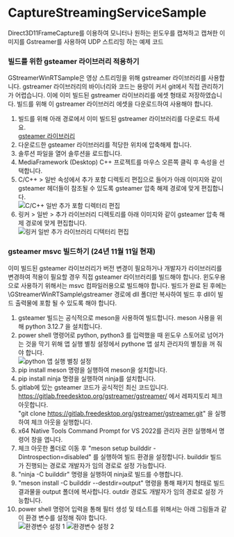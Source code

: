 # CaptureStreamingServiceSample
Direct3D11FrameCapture를 이용하여 모니터나 원하는 윈도우를 캡쳐하고 캡쳐한 이미지를 Gstreamer를 사용하여 UDP 스트리밍 하는 예제 코드

### 빌드를 위한 gsteamer 라이브러리 적용하기
GStreamerWinRTSample은 영상 스트리밍을 위해 gstreamer 라이브러리를 사용합니다.
gstreamer 라이브러리의 바이너리와 코드는 용량이 커서 git에서 직접 관리하기가 어렵습니다.
이에 이미 빌드된 gstreamer 라이브러리를 에셋 형태로 저장하였습니다.
빌드를 위해 이 gstreamer 라이브러리 에셋을 다운로드하여 사용해야 합니다.  

1. 빌드를 위해 아래 경로에서 이미 빌드된 gstreamer 라이브러리를 다운로드 하세요.  
[gsteamer 라이브러리](https://github.com/mbh77/GStreamerWinRTSample/releases/download/for-asset/gstreamer.zip)
2. 다운로드한 gsteamer 라이브러리를 적당한 위치에 압축해제 합니다.
3. 솔루션 파일을 열어 솔루션을 로드합니다.
4. MediaFramework (Desktop) C++ 프로젝트를 마우스 오른쪽 클릭 후 속성을 선택합니다.
5. C/C++ > 일반 속성에서 추가 포함 디렉토리 편집으로 들어가 아래 이미지와 같이 gsteamer 헤더들이 참조될 수 있도록 gsteamer 압축 해제 경로에 맞게 편집합니다.  
![C/C++ 일반 추가 포함 디렉터리 편집](https://github.com/mbh77/GStreamerWinRTSample/releases/download/for-asset/c_added_directory.png)
6. 링커 > 일반 > 추가 라이브러리 디렉토리를 아래 이미지와 같이 gsteamer 압축 해제 경로에 맞게 편집합니다.  
![링커 일반 추가 라이브러리 디텍터리 편집](https://github.com/mbh77/GStreamerWinRTSample/releases/download/for-asset/linker_added_library_directory.png)


### gsteamer msvc 빌드하기 (24년 11월 11일 현재)
이미 빌드된 gsteamer 라이브러리가 버전 변경이 필요하거나 개발자가 라이브러리를 변경하여 적용이 필요할 경우 직접 gsteamer 라이브러리를 빌드해야 합니다.
윈도우용으로 사용하기 위해서는 msvc 컴파일러용으로 빌드해야 합니다.
빌드가 완료 된 후에는 \GStreamerWinRTSample\gstreamer 경로에 dll 폴더만 복사하여 빌드 후 dll이 빌드 출력물에 포함 될 수 있도록 해야 합니다.

1. gsteamer 빌드는 공식적으로 meson을 사용하여 빌드합니다. meson 사용을 위해 python 3.12.7 을 설치합니다.
2. power shell 명령어로 python, python3 를 입력했을 때 윈도우 스토어로 넘어가는 것을 막기 위해 앱 실행 별칭 설정에서 pythone 앱 설치 관리자의 별칭을 꺼 줘야 합니다.  
![python 앱 실행 별칭 설정](https://github.com/mbh77/GStreamerWinRTSample/releases/download/for-asset/python_alias.png)
3. pip install meson 명령을 실행하여 meson을 설치합니다.
4. pip install ninja 명령을 실행하여 ninja를 설치합니다.
5. gitlab에 있는 gsteamer 코드가 공식적인 최신 코드입니다. https://gitlab.freedesktop.org/gstreamer/gstreamer/ 에서 레파지토리 체크 아웃합니다.  
"git clone https://gitlab.freedesktop.org/gstreamer/gstreamer.git" 을 실행하여 체크 아웃을 실행합니다.
6. x64 Native Tools Command Prompt for VS 2022를 관리자 권한 실행해서 명령어 창을 엽니다.
7. 체크 아웃한 폴더로 이동 후 "meson setup builddir -Dintrospection=disabled" 를 실행하여 빌드 환경을 설정합니다. builddir 빌드가 진행되는 경로로 개발자가 임의 경로로 설정 가능합니다.
8. "ninja -C builddir" 명령을 실행하여 ninja로 빌드를 수행합니다.
9. "meson install -C builddir --destdir=output" 명령을 통해 패키지 형태로 빌드 결과물을 output 폴더에 복사합니다. outdir 경로도 개발자가 임의 경로로 설정 가능합니다.
10. power shell 명령어 입력을 통해 필터 생성 및 테스트를 위해서는 아래 그림들과 같이 환경 변수를 설정해 줘야 합니다.  
![환경변수 설정 1](https://github.com/mbh77/GStreamerWinRTSample/releases/download/for-asset/system_variable_1.png)
![환경변수 설정 2](https://github.com/mbh77/GStreamerWinRTSample/releases/download/for-asset/system_variable_2.png) 

